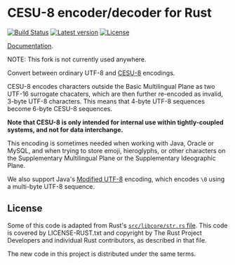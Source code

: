 # CESU-8 encoder/decoder for Rust

[![Build Status](https://travis-ci.org/emk/cesu8-rs.svg)](https://travis-ci.org/emk/cesu8-rs) [![Latest version](https://img.shields.io/crates/v/cesu8.svg)](https://crates.io/crates/cesu8) [![License](https://img.shields.io/crates/l/cesu8.svg)](https://crates.io/crates/cesu8)

[Documentation][apidoc].

[apidoc]: http://emk.github.io/cesu8-rs/cesu8/index.html

NOTE: This fork is not currently used anywhere.

Convert between ordinary UTF-8 and [CESU-8][] encodings.

CESU-8 encodes characters outside the Basic Multilingual Plane as two
UTF-16 surrogate chacaters, which are then further re-encoded as invalid,
3-byte UTF-8 characters.  This means that 4-byte UTF-8 sequences become
6-byte CESU-8 sequences.

**Note that CESU-8 is only intended for internal use within tightly-coupled
systems, and not for data interchange.**

This encoding is sometimes needed when working with Java, Oracle or MySQL,
and when trying to store emoji, hieroglyphs, or other characters on the
Supplementary Multilingual Plane or the Supplementary Ideographic Plane.

We also support Java's [Modified UTF-8][] encoding, which encodes `\0`
using a multi-byte UTF-8 sequence.

[CESU-8]: http://www.unicode.org/reports/tr26/tr26-2.html
[Modified UTF-8]: https://en.wikipedia.org/wiki/UTF-8#Modified_UTF-8

## License

Some of this code is adapted from Rust's [`src/libcore/str.rs` file][str.rs].
This code is covered by LICENSE-RUST.txt and copyright by The Rust Project
Developers and individual Rust contributors, as described in that file.

The new code in this project is distributed under the same terms.

[str.rs]: https://github.com/rust-lang/rust/blob/master/src/libcore/str.rs
